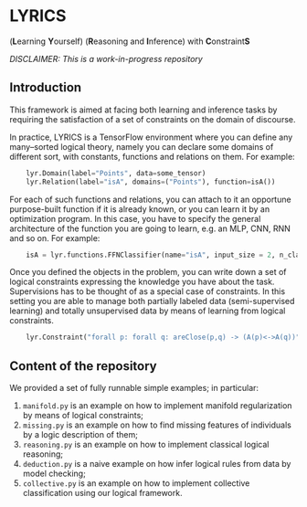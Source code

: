 # LYRICS


(**L**earning **Y**ourself) (**R**easoning and **I**nference) with **C**onstraint**S**



*DISCLAIMER: This is a work-in-progress repository*




## Introduction
This framework is aimed at facing both learning and inference tasks by requiring the satisfaction of a set of constraints on the domain of discourse. 

In practice, LYRICS is a TensorFlow environment where you can define any many–sorted logical theory, namely you can declare some domains of different sort, with constants, functions and relations on them.
For example:

```python
    lyr.Domain(label="Points", data=some_tensor)
    lyr.Relation(label="isA", domains=("Points"), function=isA())
```

For each of such functions and relations, you can attach to it an opportune purpose-built function if it is already known, or you can learn it by an optimization program. In this case, you have to specify the general architecture of the function you are going to learn, e.g. an MLP, CNN, RNN and so on.
For example:

```python
    isA = lyr.functions.FFNClassifier(name="isA", input_size = 2, n_classes = 1, hidden_sizes = [10,5])
```

Once you defined the objects in the problem, you can write down a set of logical constraints expressing the knowledge you have about the task. Supervisions has to be thought of as a special case of constraints. In this setting you are able to manage both partially labeled data (semi-supervised learning) and totally unsupervised data by means of learning from logical constraints.

```python
    lyr.Constraint("forall p: forall q: areClose(p,q) -> (A(p)<->A(q))")
```


## Content of the repository

We provided a set of fully runnable simple examples; in particular:
1. `manifold.py` is an example on how to implement manifold regularization by means of logical constraints;
2. `missing.py` is an example on how to find missing features of individuals by a logic description of them;
3. `reasoning.py` is an example on how to implement classical logical reasoning;
4. `deduction.py` is a naive example on how infer logical rules from data by model checking;
5. `collective.py` is an example on how to implement collective classification using our logical framework.